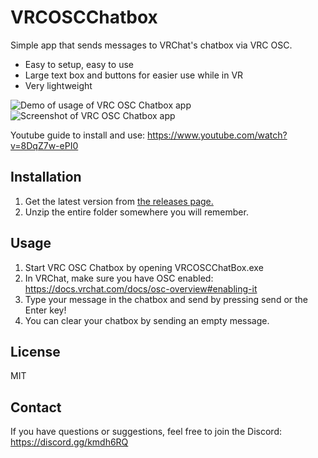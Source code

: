 # VRCOSCChatbox
Simple app that sends messages to VRChat's chatbox via VRC OSC.

- Easy to setup, easy to use
- Large text box and buttons for easier use while in VR
- Very lightweight

![Demo of usage of VRC OSC Chatbox app](https://i.giphy.com/media/GNrrJ0wm3uWhIjuaFP/giphy.webp)
![Screenshot of VRC OSC Chatbox app](https://i.imgur.com/EaDbprg.png)

Youtube guide to install and use: https://www.youtube.com/watch?v=8DqZ7w-ePI0

## Installation
1. Get the latest version from [the releases page.](https://github.com/dbqt/VRCOSCChatbox/releases)
2. Unzip the entire folder somewhere you will remember.

## Usage
1. Start VRC OSC Chatbox by opening VRCOSCChatBox.exe
2. In VRChat, make sure you have OSC enabled: https://docs.vrchat.com/docs/osc-overview#enabling-it 
3. Type your message in the chatbox and send by pressing send or the Enter key!
4. You can clear your chatbox by sending an empty message.

## License
MIT

## Contact
If you have questions or suggestions, feel free to join the Discord: https://discord.gg/kmdh6RQ

